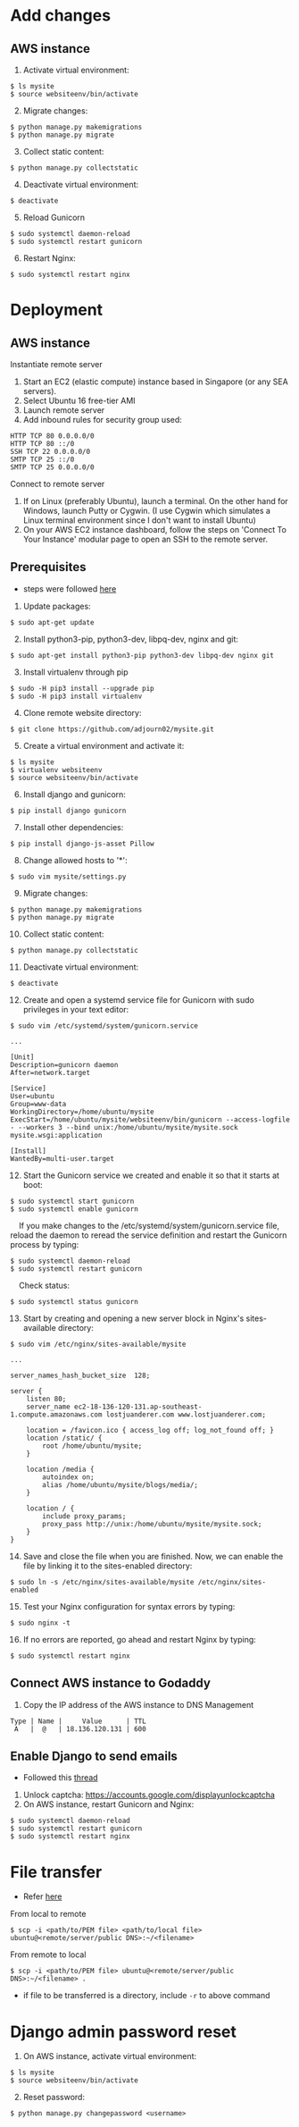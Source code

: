 # Add changes

## AWS instance
1. Activate virtual environment:
```
$ ls mysite
$ source websiteenv/bin/activate
```
2. Migrate changes:
```
$ python manage.py makemigrations
$ python manage.py migrate
```
3. Collect static content:
```
$ python manage.py collectstatic
```
4. Deactivate virtual environment:
```
$ deactivate
```
5. Reload Gunicorn
```
$ sudo systemctl daemon-reload
$ sudo systemctl restart gunicorn
```
6. Restart Nginx:
```
$ sudo systemctl restart nginx
```

# Deployment

## AWS instance
Instantiate remote server
1. Start an EC2 (elastic compute) instance based in Singapore (or any SEA servers).
2. Select Ubuntu 16 free-tier AMI
3. Launch remote server
4. Add inbound rules for security group used:
```
HTTP TCP 80 0.0.0.0/0
HTTP TCP 80 ::/0
SSH TCP 22 0.0.0.0/0
SMTP TCP 25 ::/0
SMTP TCP 25 0.0.0.0/0
```

Connect to remote server
1. If on Linux (preferably Ubuntu), launch a terminal. On the other hand for Windows, launch Putty or Cygwin. (I use Cygwin which simulates a Linux terminal environment since I don't want to install Ubuntu)
2. On your AWS EC2 instance dashboard, follow the steps on 'Connect To Your Instance' modular page to open an SSH to the remote server.

## Prerequisites
* steps were followed [here](https://www.digitalocean.com/community/tutorials/how-to-set-up-django-with-postgres-nginx-and-gunicorn-on-ubuntu-16-04)
1. Update packages:
```
$ sudo apt-get update
```
2. Install python3-pip, python3-dev, libpq-dev, nginx and git:
```
$ sudo apt-get install python3-pip python3-dev libpq-dev nginx git
```
3. Install virtualenv through pip
```
$ sudo -H pip3 install --upgrade pip
$ sudo -H pip3 install virtualenv
```
4. Clone remote website directory:
```
$ git clone https://github.com/adjourn02/mysite.git
```
5. Create a virtual environment and activate it:
```
$ ls mysite
$ virtualenv websiteenv
$ source websiteenv/bin/activate
```
6. Install django and gunicorn:
```
$ pip install django gunicorn
```
7. Install other dependencies:
```
$ pip install django-js-asset Pillow
```
8. Change allowed hosts to '*':
```
$ sudo vim mysite/settings.py
```
9. Migrate changes:
```
$ python manage.py makemigrations
$ python manage.py migrate
```
10. Collect static content:
```
$ python manage.py collectstatic
```
11. Deactivate virtual environment:
```
$ deactivate
```
12. Create and open a systemd service file for Gunicorn with sudo privileges in your text editor:
```
$ sudo vim /etc/systemd/system/gunicorn.service

...

[Unit]
Description=gunicorn daemon
After=network.target

[Service]
User=ubuntu
Group=www-data
WorkingDirectory=/home/ubuntu/mysite
ExecStart=/home/ubuntu/mysite/websiteenv/bin/gunicorn --access-logfile - --workers 3 --bind unix:/home/ubuntu/mysite/mysite.sock mysite.wsgi:application

[Install]
WantedBy=multi-user.target
```
12. Start the Gunicorn service we created and enable it so that it starts at boot:  
```
$ sudo systemctl start gunicorn
$ sudo systemctl enable gunicorn
```
&nbsp;&nbsp;&nbsp;&nbsp;If you make changes to the /etc/systemd/system/gunicorn.service file, reload the daemon to reread the service definition and restart the Gunicorn process by typing:
```
$ sudo systemctl daemon-reload
$ sudo systemctl restart gunicorn
```
&nbsp;&nbsp;&nbsp;&nbsp;Check status:
```
$ sudo systemctl status gunicorn
```
13. Start by creating and opening a new server block in Nginx's sites-available directory:
```
$ sudo vim /etc/nginx/sites-available/mysite

...

server_names_hash_bucket_size  128;

server {
    listen 80;
    server_name ec2-18-136-120-131.ap-southeast-1.compute.amazonaws.com lostjuanderer.com www.lostjuanderer.com;

    location = /favicon.ico { access_log off; log_not_found off; }
    location /static/ {
        root /home/ubuntu/mysite;
    }

    location /media {
        autoindex on;
        alias /home/ubuntu/mysite/blogs/media/;
    }

    location / {
        include proxy_params;
        proxy_pass http://unix:/home/ubuntu/mysite/mysite.sock;
    }
}
```
14. Save and close the file when you are finished. Now, we can enable the file by linking it to the sites-enabled directory:
```
$ sudo ln -s /etc/nginx/sites-available/mysite /etc/nginx/sites-enabled
```
15. Test your Nginx configuration for syntax errors by typing:
```
$ sudo nginx -t
```
16. If no errors are reported, go ahead and restart Nginx by typing:
```
$ sudo systemctl restart nginx
```

## Connect AWS instance to Godaddy
1. Copy the IP address of the AWS instance to DNS Management
```
Type | Name |     Value      | TTL
 A   |  @   | 18.136.120.131 | 600 
```
    
## Enable Django to send emails
* Followed this [thread](https://stackoverflow.com/questions/35659172/django-send-mail-from-ec2-via-gmail-gives-smtpauthenticationerror-but-works)
1. Unlock captcha: https://accounts.google.com/displayunlockcaptcha
2. On AWS instance, restart Gunicorn and Nginx:
```
$ sudo systemctl daemon-reload
$ sudo systemctl restart gunicorn
$ sudo systemctl restart nginx
```

# File transfer
* Refer [here](https://angus.readthedocs.io/en/2014/amazon/transfer-files-between-instance.html)

From local to remote
```
$ scp -i <path/to/PEM file> <path/to/local file> ubuntu@<remote/server/public DNS>:~/<filename>
```
From remote to local
```
$ scp -i <path/to/PEM file> ubuntu@<remote/server/public DNS>:~/<filename> .
```
* if file to be transferred is a directory, include ```-r``` to above command

# Django admin password reset
1. On AWS instance, activate virtual environment:
```
$ ls mysite
$ source websiteenv/bin/activate
```
2. Reset password:
```
$ python manage.py changepassword <username>
```
